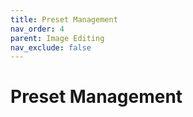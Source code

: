 ```yaml
---
title: Preset Management
nav_order: 4
parent: Image Editing
nav_exclude: false
---
```

# Preset Management
